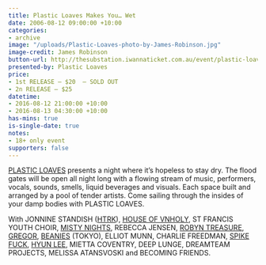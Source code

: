 ```yaml
---
title: Plastic Loaves Makes You… Wet
date: 2006-08-12 09:00:00 +10:00
categories:
- archive
image: "/uploads/Plastic-Loaves-photo-by-James-Robinson.jpg"
image-credit: James Robinson
button-url: http://thesubstation.iwannaticket.com.au/event/plastic-loaves-makes-youwet-MTEwODc
presented-by: Plastic Loaves
price:
- 1st RELEASE – $20  – SOLD OUT
- 2n RELEASE – $25
datetime:
- 2016-08-12 21:00:00 +10:00
- 2016-08-13 04:30:00 +10:00
has-mins: true
is-single-date: true
notes:
- 18+ only event
supporters: false
---
```


[PLASTIC LOAVES](http://www.plasticloaves.com/) presents a night where it’s hopeless to stay dry. The flood gates will be open all night long with a flowing stream of music, performers, vocals, sounds, smells, liquid beverages and visuals. Each space built and arranged by a pool of tender artists. Come sailing through the insides of your damp bodies with PLASTIC LOAVES.

With JONNINE STANDISH ([HTRK](http://www.yourcomicbookfantasy.com/)), [HOUSE OF VNHOLY](http://www.houseofvnholy.com/), ST FRANCIS YOUTH CHOIR, [MISTY NIGHTS](https://soundcloud.com/mistynightsdisco), REBECCA JENSEN, [ROBYN TREASURE](https://soundcloud.com/robyntreasure), [GREGOR](http://chaptermusic.com/store/gregor/thoughts-faults/), [BEANIES](https://soundcloud.com/beanies-2) (TOKYO), ELLIOT MUNN, CHARLIE FREEDMAN, [SPIKE FUCK](https://soundcloud.com/spike-fuck), [HYUN LEE](http://www.hyunleee.com/), MIETTA COVENTRY, DEEP LUNGE, DREAMTEAM PROJECTS, MELISSA ATANSVOSKI and BECOMING FRIENDS.
